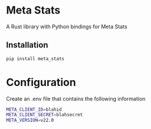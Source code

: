 # Meta Stats

A Rust library with Python bindings for Meta Stats

## Installation

```bash
pip install meta_stats
```

# Configuration
Create an .env file that contains the following information

```bash
META_CLIENT_ID=blahid
META_CLIENT_SECRET=blahsecret
META_VERSION=v22.0
```
